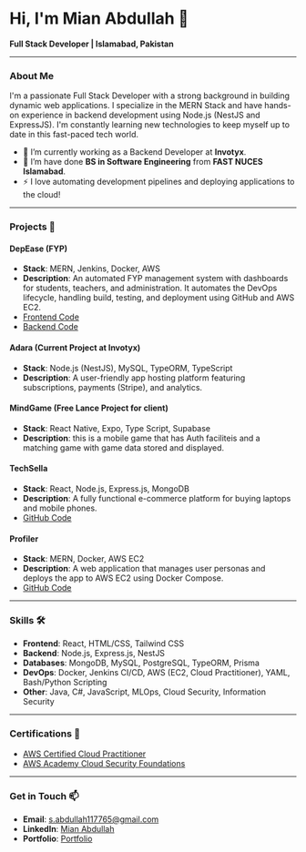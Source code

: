 # Hi, I'm Mian Abdullah 👋

**Full Stack Developer | Islamabad, Pakistan**

---

### About Me

I'm a passionate Full Stack Developer with a strong background in building dynamic web applications. I specialize in the MERN Stack and have hands-on experience in backend development using Node.js (NestJS and ExpressJS). I'm constantly learning new technologies to keep myself up to date in this fast-paced tech world.

- 🔭 I’m currently working as a Backend Developer at **Invotyx**.
- 🌱 I’m have done  **BS in Software Engineering** from **FAST NUCES Islamabad**.
- ⚡ I love automating development pipelines and deploying applications to the cloud!

---

### Projects 🚀

#### DepEase (FYP)
- **Stack**: MERN, Jenkins, Docker, AWS
- **Description**: An automated FYP management system with dashboards for students, teachers, and administration. It automates the DevOps lifecycle, handling build, testing, and deployment using GitHub and AWS EC2.
- [Frontend Code](https://github.com/hamza442-ali/Frontend_DepEase.git)
- [Backend Code](https://github.com/hamza442-ali/backend_DepEase.git)

#### Adara (Current Project at Invotyx)
- **Stack**: Node.js (NestJS), MySQL, TypeORM, TypeScript
- **Description**: A user-friendly app hosting platform featuring subscriptions, payments (Stripe), and analytics.

#### MindGame (Free Lance Project for client)
- **Stack**:  React Native, Expo, Type Script, Supabase
- **Description**: this is a mobile game that has Auth faciliteis and a matching game with game data stored  and displayed.

#### TechSella
- **Stack**: React, Node.js, Express.js, MongoDB
- **Description**: A fully functional e-commerce platform for buying laptops and mobile phones.
- [GitHub Code](https://github.com/abdullah117765/Ecommerce.git)

#### Profiler
- **Stack**: MERN, Docker, AWS EC2
- **Description**: A web application that manages user personas and deploys the app to AWS EC2 using Docker Compose.
- [GitHub Code](https://github.com/abdullah117765/SCD_Project.git)

---

### Skills 🛠️
- **Frontend**: React, HTML/CSS, Tailwind CSS
- **Backend**: Node.js, Express.js, NestJS
- **Databases**: MongoDB, MySQL, PostgreSQL, TypeORM, Prisma
- **DevOps**: Docker, Jenkins CI/CD, AWS (EC2, Cloud Practitioner), YAML, Bash/Python Scripting
- **Other**: Java, C#, JavaScript, MLOps, Cloud Security, Information Security

---

### Certifications 📜
- [AWS Certified Cloud Practitioner](https://www.credly.com/badges/6c78e570-9707-4c1e-b8c2-7ae344d85b4e/public_url)
- [AWS Academy Cloud Security Foundations](https://www.credly.com/badges/60aeef79-abd2-4b68-821c-aca9adfd1de2/linked_in_profile)

---

### Get in Touch 📫
- **Email**: [s.abdullah117765@gmail.com](mailto:s.abdullah117765@gmail.com)
- **LinkedIn**: [Mian Abdullah](https://www.linkedin.com/in/mian-abdullah-6b2661221/)
- **Portfolio**: [Portfolio](https://main--portfolio-abdullah37405.netlify.app/)
